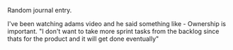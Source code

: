 
Random journal entry. 

I've been watching adams video and he said something like - Ownership is important. "I don't want to take more sprint tasks from the backlog since thats for the product and it will get done eventually"

